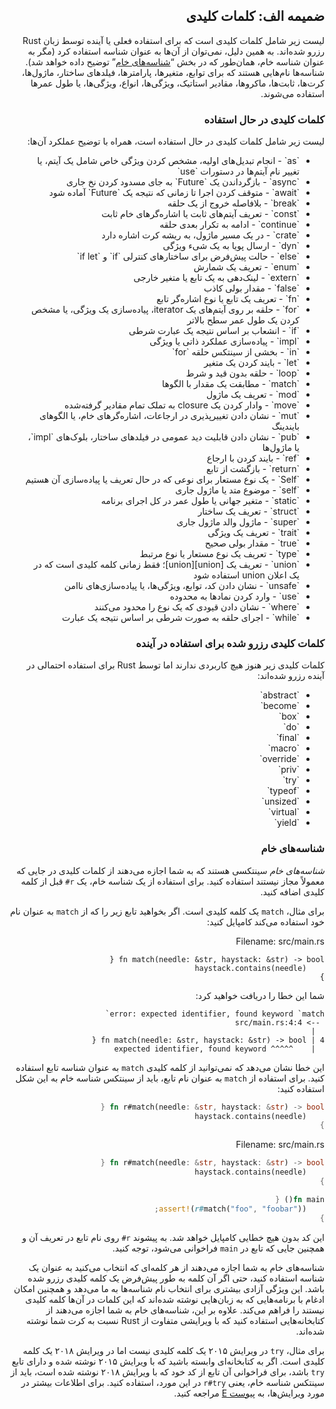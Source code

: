 <div dir="rtl">

## ضمیمه الف: کلمات کلیدی

لیست زیر شامل کلمات کلیدی است که برای استفاده فعلی یا آینده توسط زبان Rust رزرو شده‌اند. به همین دلیل، نمی‌توان از آن‌ها به عنوان شناسه استفاده کرد (مگر به عنوان شناسه خام، همان‌طور که در بخش “[شناسه‌های خام][raw-identifiers]” توضیح داده خواهد شد). شناسه‌ها نام‌هایی هستند که برای توابع، متغیرها، پارامترها، فیلدهای ساختار، ماژول‌ها، کرت‌ها، ثابت‌ها، ماکروها، مقادیر استاتیک، ویژگی‌ها، انواع، ویژگی‌ها، یا طول عمرها استفاده می‌شوند.

[raw-identifiers]: #raw-identifiers

### کلمات کلیدی در حال استفاده

لیست زیر شامل کلمات کلیدی در حال استفاده است، همراه با توضیح عملکرد آن‌ها:
<ul dir="rtl">
  <li>`as` - انجام تبدیل‌های اولیه، مشخص کردن ویژگی خاص شامل یک آیتم، یا تغییر نام آیتم‌ها در دستورات `use`</li>
  <li>`async` - بازگرداندن یک `Future` به جای مسدود کردن نخ جاری</li>
  <li>`await` - متوقف کردن اجرا تا زمانی که نتیجه یک `Future` آماده شود</li>
  <li>`break` - بلافاصله خروج از یک حلقه</li>
  <li>`const` - تعریف آیتم‌های ثابت یا اشاره‌گرهای خام ثابت</li>
  <li>`continue` - ادامه به تکرار بعدی حلقه</li>
  <li>`crate` - در یک مسیر ماژول، به ریشه کرت اشاره دارد</li>
  <li>`dyn` - ارسال پویا به یک شیء ویژگی</li>
  <li>`else` - حالت پیش‌فرض برای ساختارهای کنترلی `if` و `if let`</li>
  <li>`enum` - تعریف یک شمارش</li>
  <li>`extern` - لینک‌دهی به یک تابع یا متغیر خارجی</li>
  <li>`false` - مقدار بولی کاذب</li>
  <li>`fn` - تعریف یک تابع یا نوع اشاره‌گر تابع</li>
  <li>`for` - حلقه بر روی آیتم‌های یک iterator، پیاده‌سازی یک ویژگی، یا مشخص کردن یک طول عمر سطح بالاتر</li>
  <li>`if` - انشعاب بر اساس نتیجه یک عبارت شرطی</li>
  <li>`impl` - پیاده‌سازی عملکرد ذاتی یا ویژگی</li>
  <li>`in` - بخشی از سینتکس حلقه `for`</li>
  <li>`let` - بایند کردن یک متغیر</li>
  <li>`loop` - حلقه بدون قید و شرط</li>
  <li>`match` - مطابقت یک مقدار با الگوها</li>
  <li>`mod` - تعریف یک ماژول</li>
  <li>`move` - وادار کردن یک closure به تملک تمام مقادیر گرفته‌شده</li>
  <li>`mut` - نشان دادن تغییرپذیری در ارجاعات، اشاره‌گرهای خام، یا الگوهای بایندینگ</li>
  <li>`pub` - نشان دادن قابلیت دید عمومی در فیلدهای ساختار، بلوک‌های `impl`، یا ماژول‌ها</li>
  <li>`ref` - بایند کردن با ارجاع</li>
  <li>`return` - بازگشت از تابع</li>
  <li>`Self` - یک نوع مستعار برای نوعی که در حال تعریف یا پیاده‌سازی آن هستیم</li>
  <li>`self` - موضوع متد یا ماژول جاری</li>
  <li>`static` - متغیر جهانی یا طول عمر در کل اجرای برنامه</li>
  <li>`struct` - تعریف یک ساختار</li>
  <li>`super` - ماژول والد ماژول جاری</li>
  <li>`trait` - تعریف یک ویژگی</li>
  <li>`true` - مقدار بولی صحیح</li>
  <li>`type` - تعریف یک نوع مستعار یا نوع مرتبط</li>
  <li>`union` - تعریف یک [union][union]؛ فقط زمانی کلمه کلیدی است که در یک اعلان union استفاده شود</li>
  <li>`unsafe` - نشان دادن کد، توابع، ویژگی‌ها، یا پیاده‌سازی‌های ناامن</li>
  <li>`use` - وارد کردن نمادها به محدوده</li>
  <li>`where` - نشان دادن قیودی که یک نوع را محدود می‌کنند</li>
  <li>`while` - اجرای حلقه به صورت شرطی بر اساس نتیجه یک عبارت</li>
</ul>

[union]: ../reference/items/unions.html

### کلمات کلیدی رزرو شده برای استفاده در آینده

کلمات کلیدی زیر هنوز هیچ کاربردی ندارند اما توسط Rust برای استفاده احتمالی در آینده رزرو شده‌اند:

<ul dir="rtl">
  <li>`abstract`</li>
  <li>`become`</li>
  <li>`box`</li>
  <li>`do`</li>
  <li>`final`</li>
  <li>`macro`</li>
  <li>`override`</li>
  <li>`priv`</li>
  <li>`try`</li>
  <li>`typeof`</li>
  <li>`unsized`</li>
  <li>`virtual`</li>
  <li>`yield`</li>
</ul>


### شناسه‌های خام

_شناسه‌های خام_ سینتکسی هستند که به شما اجازه می‌دهند از کلمات کلیدی در جایی که معمولاً مجاز نیستند استفاده کنید. برای استفاده از یک شناسه خام، یک `r#` قبل از کلمه کلیدی اضافه کنید.

برای مثال، `match` یک کلمه کلیدی است. اگر بخواهید تابع زیر را که از `match` به عنوان نام خود استفاده می‌کند کامپایل کنید:

<span class="filename">Filename: src/main.rs</span>

```rust,ignore,does_not_compile
fn match(needle: &str, haystack: &str) -> bool {
    haystack.contains(needle)
}
```

شما این خطا را دریافت خواهید کرد:

```text
error: expected identifier, found keyword `match`
 --> src/main.rs:4:4
  |
4 | fn match(needle: &str, haystack: &str) -> bool {
  |    ^^^^^ expected identifier, found keyword
```

این خطا نشان می‌دهد که نمی‌توانید از کلمه کلیدی `match` به عنوان شناسه تابع استفاده کنید. برای استفاده از `match` به عنوان نام تابع، باید از سینتکس شناسه خام به این شکل استفاده کنید:

```rust
fn r#match(needle: &str, haystack: &str) -> bool {
    haystack.contains(needle)
}
```

<span class="filename">Filename: src/main.rs</span>

```rust
fn r#match(needle: &str, haystack: &str) -> bool {
    haystack.contains(needle)
}

fn main() {
    assert!(r#match("foo", "foobar"));
}
```

این کد بدون هیچ خطایی کامپایل خواهد شد. به پیشوند `r#` روی نام تابع در تعریف آن و همچنین جایی که تابع در `main` فراخوانی می‌شود، توجه کنید.

شناسه‌های خام به شما اجازه می‌دهند از هر کلمه‌ای که انتخاب می‌کنید به عنوان یک شناسه استفاده کنید، حتی اگر آن کلمه به طور پیش‌فرض یک کلمه کلیدی رزرو شده باشد. این ویژگی آزادی بیشتری برای انتخاب نام شناسه‌ها به ما می‌دهد و همچنین امکان ادغام با برنامه‌هایی که به زبان‌هایی نوشته شده‌اند که این کلمات در آن‌ها کلمه کلیدی نیستند را فراهم می‌کند. علاوه بر این، شناسه‌های خام به شما اجازه می‌دهند از کتابخانه‌هایی استفاده کنید که با ویرایشی متفاوت از Rust نسبت به کرت شما نوشته شده‌اند. 

برای مثال، `try` در ویرایش ۲۰۱۵ یک کلمه کلیدی نیست اما در ویرایش ۲۰۱۸ یک کلمه کلیدی است. اگر به کتابخانه‌ای وابسته باشید که با ویرایش ۲۰۱۵ نوشته شده و دارای تابع `try` باشد، برای فراخوانی آن تابع از کد خود که با ویرایش ۲۰۱۸ نوشته شده است، باید از سینتکس شناسه خام، یعنی `r#try` در این مورد، استفاده کنید. برای اطلاعات بیشتر در مورد ویرایش‌ها، به [پیوست E][appendix-e] مراجعه کنید.

[appendix-e]: appendix-05-editions.html


</div>